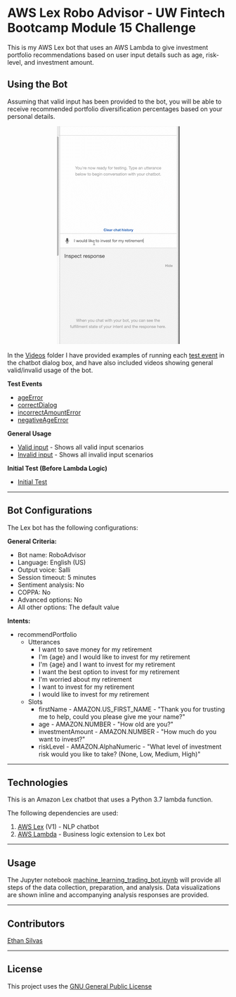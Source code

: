 # AWS Lex Robo Advisor - UW Fintech Bootcamp Module 15 Challenge

This is my AWS Lex bot that uses an AWS Lambda to give investment portfolio recommendations based on user input details such as age, risk-level, and investment amount. 

## Using the Bot

Assuming that valid input has been provided to the bot, you will be able to receive recommended portfolio diversification percentages based on your personal details. 

<p align="center">
  <img src="./Videos/general_usage.gif" alt="Gif showing general usage of inputing your age, risk-level, and investment amount and the bot responding with outputs such as “60% bonds (AGG), 40% equities (SPY)” or “20% bonds (AGG), 80% equities (SPY)" />
</p>

In the [Videos](./Videos/) folder I have provided examples of running each [test event](./Test_Events/) in the chatbot dialog box, and have also included videos showing general valid/invalid usage of the bot.

**Test Events**
* [ageError](./Videos/age_error_test.mov)
* [correctDialog](./Videos/correct_dialog_test.mov)
* [incorrectAmountError](./Videos/incorrect_amount_error_test.mov)
* [negativeAgeError](./Videos/negative_age_error_test.mov)

**General Usage**
* [Valid input](./Videos/valid_input_test.mov) - Shows all valid input scenarios
* [Invalid input](./Videos/invalid_input_test.mov) - Shows all invalid input scenarios

**Initial Test (Before Lambda Logic)**
* [Initial Test](./Videos/initial_roboadvisor_test.mov)

---

## Bot Configurations

The Lex bot has the following configurations: 

**General Criteria:**
* Bot name: RoboAdvisor
* Language: English (US)
* Output voice: Salli
* Session timeout: 5 minutes
* Sentiment analysis: No
* COPPA: No
* Advanced options: No
* All other options: The default value

**Intents:**
* recommendPortfolio
    * Utterances
        * I want to save money for my retirement
        * I'm {age} and I would like to invest for my retirement
        * I'm ​{age} and I want to invest for my retirement
        * I want the best option to invest for my retirement
        * I'm worried about my retirement
        * I want to invest for my retirement
        * I would like to invest for my retirement
    * Slots
        * firstName - AMAZON.US_FIRST_NAME - "Thank you for trusting me to help, could you please give me your name?"
        * age - AMAZON.NUMBER - "How old are you?"
        * investmentAmount - AMAZON.NUMBER - "How much do you want to invest?"
        * riskLevel - AMAZON.AlphaNumeric - "What level of investment risk would you like to take? (None, Low, Medium, High)"

---

## Technologies

This is an Amazon Lex chatbot that uses a Python 3.7 lambda function. 

The following dependencies are used: 
1. [AWS Lex](https://aws.amazon.com/lex/) (V1) - NLP chatbot 
2. [AWS Lambda](https://aws.amazon.com/lambda/) - Business logic extension to Lex bot

---

## Usage

The Jupyter notebook [machine_learning_trading_bot.ipynb](./machine_learning_trading_bot.ipynb) will provide all steps of the data collection, preparation, and analysis. Data visualizations are shown inline and accompanying analysis responses are provided.

---

## Contributors

[Ethan Silvas](https://github.com/ethansilvas)

---

## License

This project uses the [GNU General Public License](https://choosealicense.com/licenses/gpl-3.0/)